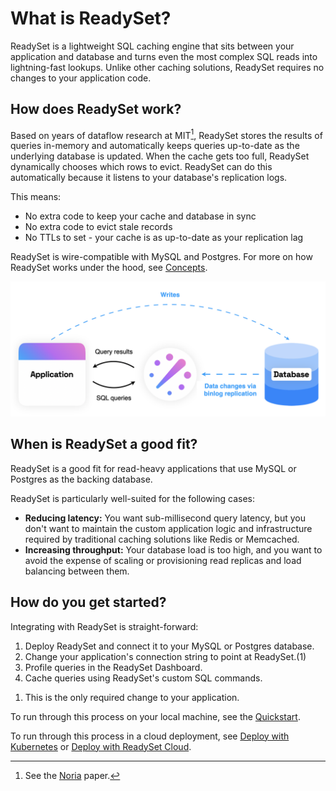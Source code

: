 # What is ReadySet?

ReadySet is a lightweight SQL caching engine that sits between your application and database and turns even the most complex SQL reads into lightning-fast lookups. Unlike other caching solutions, ReadySet requires no changes to your application code.

## How does ReadySet work?

Based on years of dataflow research at MIT[^1], ReadySet stores the results of queries in-memory and automatically keeps queries up-to-date as the underlying database is updated. When the cache gets too full, ReadySet dynamically chooses which rows to evict. ReadySet can do this automatically because it listens to your database's replication logs.

This means:

- No extra code to keep your cache and database in sync
- No extra code to evict stale records
- No TTLs to set - your cache is as up-to-date as your replication lag

ReadySet is wire-compatible with MySQL and Postgres. For more on how ReadySet works under the hood, see [Concepts](../concepts/overview.md).

![Architecture](../assets/readyset_arch.png)

[^1]: See the [Noria](https://pdos.csail.mit.edu/papers/noria:osdi18.pdf) paper.

## When is ReadySet a good fit?

ReadySet is a good fit for read-heavy applications that use MySQL or Postgres as the backing database.

ReadySet is particularly well-suited for the following cases:

- **Reducing latency:** You want sub-millisecond query latency, but you don't want to maintain the custom application logic and infrastructure required by traditional caching solutions like Redis or Memcached.  
- **Increasing throughput:** Your database load is too high, and you want to avoid the expense of scaling or provisioning read replicas and load balancing between them.

## How do you get started?

Integrating with ReadySet is straight-forward:

<div class="annotate" markdown>

1. Deploy ReadySet and connect it to your MySQL or Postgres database.
2. Change your application's connection string to point at ReadySet.(1)
3. Profile queries in the ReadySet Dashboard.
4. Cache queries using ReadySet's custom SQL commands.

</div>

1.  This is the only required change to your application.   

To run through this process on your local machine, see the [Quickstart](quickstart.md).  

To run through this process in a cloud deployment, see [Deploy with Kubernetes](deploy-readyset-kubernetes.md) or [Deploy with ReadySet Cloud](deploy-readyset-cloud.md).
